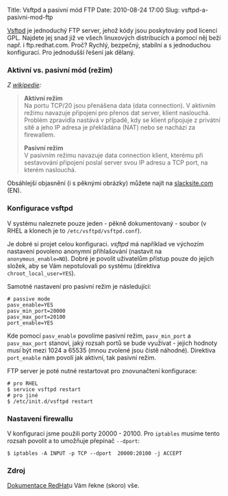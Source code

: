 Title: Vsftpd a pasivní mód FTP
Date: 2010-08-24 17:00
Slug: vsftpd-a-pasivni-mod-ftp

[Vsftpd][] je jednoduchý FTP server, jehož kódy jsou poskytovány pod
licencí GPL. Najdete jej snad již ve všech linuxových distribucích a
pomocí něj beží např. i ftp.redhat.com. Proč? Rychlý, bezpečný, stabilní
a s jednoduchou konfigurací. Pro jednodušší řešení jak dělaný.

### Aktivní vs. pasivní mód (režim)

*Z [wikipedie][]:*

> **Aktivní režim**  
>  Na portu TCP/20 jsou přenášena data (data connection). V aktivním
> režimu navazuje připojení pro přenos dat server, klient naslouchá.
> Problém zpravidla nastává v případě, kdy se klient připojuje z
> privátní sítě a jeho IP adresa je překládána (NAT) nebo se nachází za
> firewallem.
>
> **Pasivní režim**  
>  V pasivním režimu navazuje data connection klient, kterému při
> sestavování připojení poslal server svou IP adresu a TCP port, na
> kterém naslouchá.

Obsáhlejší objasnění (i s pěknými obrázky) můžete najít na
[slacksite.com][] (EN).  

### Konfigurace vsftpd

V systému naleznete pouze jeden - pěkně dokumentovaný - soubor (v RHEL a
klonech je to `/etc/vsftpd/vsftpd.conf`).

Je dobré si projet celou konfiguraci. *vsftpd* má například ve výchozím
nastavení povoleno anonymní přihlašování (nastavit na
`anonymous_enable=NO`). Dobré je povolit uživatelům přístup pouze do
jejich složek, aby se Vám nepotulovali po systému (direktiva
`chroot_local_user=YES`).

Samotné nastavení pro pasivní režim je následující:

```text
# passive mode
pasv_enable=YES
pasv_min_port=20000
pasv_max_port=20100
port_enable=YES
```

Kde pomocí `pasv_enable` povolíme pasivní režim, `pasv_min_port` a
`pasv_max_port` stanoví, jaký rozsah portů se bude využívat - jejich
hodnoty musí být mezi 1024 a 65535 (mnou zvolené jsou čistě náhodné).
Direktiva `port_enable` nám povolí jak aktivní, tak pasivní režim.

FTP server je poté nutné restartovat pro znovunačtení konfigurace:

```text
# pro RHEL
$ service vsftpd restart
# pro jiné
$ /etc/init.d/vsftpd restart
```

### Nastavení firewallu

V konfiguraci jsme použili porty 20000 - 20100. Pro `iptables` musíme
tento rozsah povolit a to umožňuje přepínač `--dport`:

```text
$ iptables -A INPUT -p TCP --dport  20000:20100 -j ACCEPT
```

### Zdroj

[Dokumentace RedHat][]u Vám řekne (skoro) vše.

  [Vsftpd]: http://vsftpd.beasts.org/
  [wikipedie]: http://cs.wikipedia.org/wiki/File_Transfer_Protocol
  [slacksite.com]: http://slacksite.com/other/ftp.html
  [Dokumentace RedHat]: https://www.redhat.com/docs/manuals/enterprise/RHEL-3-Manual/ref-guide/s1-ftp-vsftpd-conf.html
